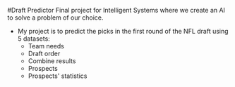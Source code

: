 #Draft Predictor
Final project for Intelligent Systems where we create an AI to solve a problem of our choice.
- My project is to predict the picks in the first round of the NFL draft using 5 datasets:
  - Team needs
  - Draft order
  - Combine results
  - Prospects
  - Prospects' statistics
